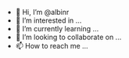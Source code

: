 - 👋 Hi, I’m @albinr
- 👀 I’m interested in ...
- 🌱 I’m currently learning ...
- 💞️ I’m looking to collaborate on ...
- 📫 How to reach me ...

<!---
AlbinR/AlbinR is a ✨ special ✨ repository because its `README.md` (this file) appears on your GitHub profile.
You can click the Preview link to take a look at your changes.
--->
